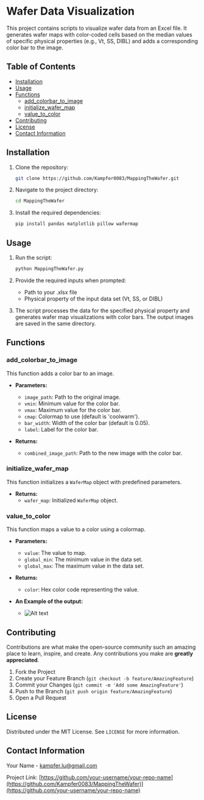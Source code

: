 # Wafer Data Visualization

This project contains scripts to visualize wafer data from an Excel file. It generates wafer maps with color-coded cells based on the median values of specific physical properties (e.g., Vt, SS, DIBL) and adds a corresponding color bar to the image.

## Table of Contents

- [Installation](#installation)
- [Usage](#usage)
- [Functions](#functions)
  - [add_colorbar_to_image](#add_colorbar_to_image)
  - [initialize_wafer_map](#initialize_wafer_map)
  - [value_to_color](#value_to_color)
- [Contributing](#contributing)
- [License](#license)
- [Contact Information](#contact-information)

## Installation

1. Clone the repository:
    ```sh
    git clone https://github.com/Kampfer0083/MappingTheWafer.git
    ```
2. Navigate to the project directory:
    ```sh
    cd MappingTheWafer
    ```
3. Install the required dependencies:
    ```sh
    pip install pandas matplotlib pillow wafermap
    ```

## Usage

1. Run the script:
    ```sh
    python MappingTheWafer.py
    ```
2. Provide the required inputs when prompted:
    - Path to your .xlsx file
    - Physical property of the input data set (Vt, SS, or DIBL)

3. The script processes the data for the specified physical property and generates wafer map visualizations with color bars. The output images are saved in the same directory.

## Functions

### add_colorbar_to_image

This function adds a color bar to an image.

- **Parameters:**
  - `image_path`: Path to the original image.
  - `vmin`: Minimum value for the color bar.
  - `vmax`: Maximum value for the color bar.
  - `cmap`: Colormap to use (default is 'coolwarm').
  - `bar_width`: Width of the color bar (default is 0.05).
  - `label`: Label for the color bar.

- **Returns:**
  - `combined_image_path`: Path to the new image with the color bar.

### initialize_wafer_map

This function initializes a `WaferMap` object with predefined parameters.

- **Returns:**
  - `wafer_map`: Initialized `WaferMap` object.

### value_to_color

This function maps a value to a color using a colormap.

- **Parameters:**
  - `value`: The value to map.
  - `global_min`: The minimum value in the data set.
  - `global_max`: The maximum value in the data set.

- **Returns:**
  - `color`: Hex color code representing the value.

- **An Example of the output:**
  - ![Alt text](path/to/image.png)



## Contributing

Contributions are what make the open-source community such an amazing place to learn, inspire, and create. Any contributions you make are **greatly appreciated**.

1. Fork the Project
2. Create your Feature Branch (`git checkout -b feature/AmazingFeature`)
3. Commit your Changes (`git commit -m 'Add some AmazingFeature'`)
4. Push to the Branch (`git push origin feature/AmazingFeature`)
5. Open a Pull Request

## License

Distributed under the MIT License. See `LICENSE` for more information.

## Contact Information

Your Name - [kampfer.lu@gmail.com](mailto:your-email@example.com)

Project Link: [https://github.com/your-username/your-repo-name](https://github.com/Kampfer0083/MappingTheWafer)](https://github.com/your-username/your-repo-name)

